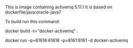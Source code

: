 This is image containing activemq 5.11.1 It is based on dockerfile/java:oracle-java7

To build run this command:

docker build -t="docker-activemq" .


docker run -p=61616:61616 -p=8161:8161 -d docker-activemq

